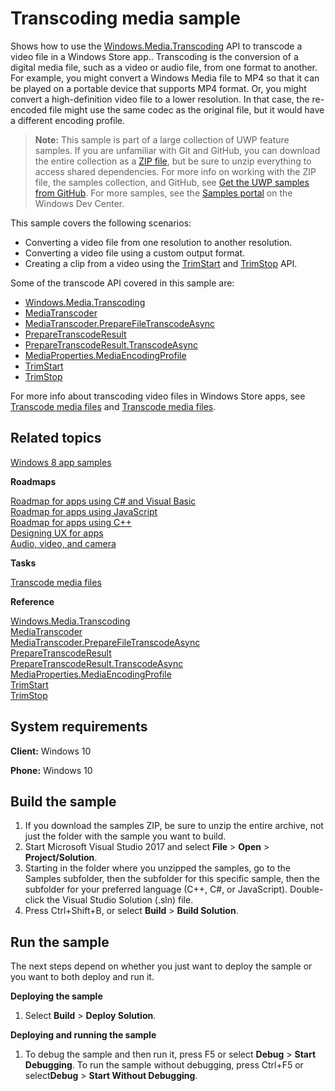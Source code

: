 <!---
  category: AudioVideoAndCamera 
  samplefwlink: http://go.microsoft.com/fwlink/p/?LinkId=620569
--->

# Transcoding media sample
  
Shows how to use the [Windows.Media.Transcoding](http://msdn.microsoft.com/library/windows/apps/br207105) API to transcode a video file in a Windows Store app.. Transcoding is the conversion of a digital media file, such as a video or audio file, from one format to another. For example, you might convert a Windows Media file to MP4 so that it can be played on a portable device that supports MP4 format. Or, you might convert a high-definition video file to a lower resolution. In that case, the re-encoded file might use the same codec as the original file, but it would have a different encoding profile.  
  
> **Note:** This sample is part of a large collection of UWP feature samples. 
> If you are unfamiliar with Git and GitHub, you can download the entire collection as a 
> [ZIP file](https://github.com/Microsoft/Windows-universal-samples/archive/master.zip), but be 
> sure to unzip everything to access shared dependencies. For more info on working with the ZIP file, 
> the samples collection, and GitHub, see [Get the UWP samples from GitHub](https://aka.ms/ovu2uq). 
> For more samples, see the [Samples portal](https://aka.ms/winsamples) on the Windows Dev Center. 

This sample covers the following scenarios:  
  
-   Converting a video file from one resolution to another resolution.  
-   Converting a video file using a custom output format.  
-   Creating a clip from a video using the [TrimStart](http://msdn.microsoft.com/library/windows/apps/br207103) and [TrimStop](http://msdn.microsoft.com/library/windows/apps/br207104) API.  
  
Some of the transcode API covered in this sample are:  
  
-   [Windows.Media.Transcoding](http://msdn.microsoft.com/library/windows/apps/br207105)  
-   [MediaTranscoder](http://msdn.microsoft.com/library/windows/apps/br207080)  
-   [MediaTranscoder.PrepareFileTranscodeAsync](http://msdn.microsoft.com/library/windows/apps/hh700936)  
-   [PrepareTranscodeResult](http://msdn.microsoft.com/library/windows/apps/hh700941)  
-   [PrepareTranscodeResult.TranscodeAsync](http://msdn.microsoft.com/library/windows/apps/hh700946)  
-   [MediaProperties.MediaEncodingProfile](http://msdn.microsoft.com/library/windows/apps/hh701026)  
-   [TrimStart](http://msdn.microsoft.com/library/windows/apps/br207103)  
-   [TrimStop](http://msdn.microsoft.com/library/windows/apps/br207104)  
  
For more info about transcoding video files in Windows Store apps, see [Transcode media files](https://msdn.microsoft.com/library/windows/apps/mt282149) and [Transcode media files](https://msdn.microsoft.com/library/windows/apps/mt282149).  

## Related topics  
  
[Windows 8 app samples](http://go.microsoft.com/fwlink/p/?LinkID=227694)  
  
**Roadmaps**  
  
[Roadmap for apps using C\# and Visual Basic](http://msdn.microsoft.com/library/windows/apps/br229583)  
[Roadmap for apps using JavaScript](http://msdn.microsoft.com/library/windows/apps/hh465037)  
[Roadmap for apps using C++](http://msdn.microsoft.com/library/windows/apps/hh700360)  
[Designing UX for apps](http://msdn.microsoft.com/library/windows/apps/hh767284)  
[Audio, video, and camera](https://msdn.microsoft.com/library/windows/apps/mt203788)  
  
**Tasks**  
  
[Transcode media files](https://msdn.microsoft.com/library/windows/apps/mt282149)  

**Reference**  
  
[Windows.Media.Transcoding](http://msdn.microsoft.com/library/windows/apps/br207105)  
[MediaTranscoder](http://msdn.microsoft.com/library/windows/apps/br207080)  
[MediaTranscoder.PrepareFileTranscodeAsync](http://msdn.microsoft.com/library/windows/apps/hh700936)  
[PrepareTranscodeResult](http://msdn.microsoft.com/library/windows/apps/hh700941)  
[PrepareTranscodeResult.TranscodeAsync](http://msdn.microsoft.com/library/windows/apps/hh700946)  
[MediaProperties.MediaEncodingProfile](http://msdn.microsoft.com/library/windows/apps/hh701026)  
[TrimStart](http://msdn.microsoft.com/library/windows/apps/br207103)  
[TrimStop](http://msdn.microsoft.com/library/windows/apps/br207104)  
  
## System requirements

**Client:** Windows 10

**Phone:** Windows 10

## Build the sample

1. If you download the samples ZIP, be sure to unzip the entire archive, not just the folder with the sample you want to build. 
2. Start Microsoft Visual Studio 2017 and select **File** \> **Open** \> **Project/Solution**.
3. Starting in the folder where you unzipped the samples, go to the Samples subfolder, then the subfolder for this specific sample, then the subfolder for your preferred language (C++, C#, or JavaScript). Double-click the Visual Studio Solution (.sln) file.
4. Press Ctrl+Shift+B, or select **Build** \> **Build Solution**.

## Run the sample

The next steps depend on whether you just want to deploy the sample or you want to both deploy and run it.

**Deploying the sample**
1.  Select **Build** \> **Deploy Solution**.

**Deploying and running the sample**
1.  To debug the sample and then run it, press F5 or select **Debug** \> **Start Debugging**. To run the sample without debugging, press Ctrl+F5 or select**Debug** \> **Start Without Debugging**.